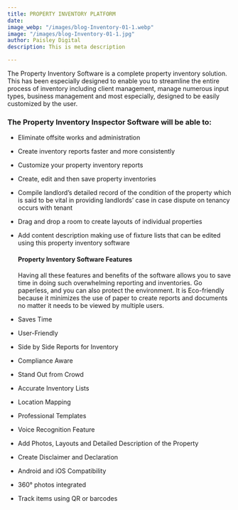 ```yaml
---
title: PROPERTY INVENTORY PLATFORM
date: 
image_webp: "/images/blog-Inventory-01-1.webp"
image: "/images/blog-Inventory-01-1.jpg"
author: Paisley Digital
description: This is meta description

---
```

The Property Inventory Software is a complete property inventory solution. This has been especially designed to enable you to streamline the entire process of inventory including client management, manage numerous input types, business management and most especially, designed to be easily customized by the user.

### **The Property Inventory Inspector Software will be able to:**

* Eliminate offsite works and administration
* Create inventory reports faster and more consistently
* Customize your property inventory reports
* Create, edit and then save property inventories
* Compile landlord’s detailed record of the condition of the property which is said to be vital in providing landlords’ case in case dispute on tenancy occurs with tenant
* Drag and drop a room to create layouts of individual properties
* Add content description making use of fixture lists that can be edited using this property inventory software

  #### **Property Inventory Software Features**

  Having all these features and benefits of the software allows you to save time in doing such overwhelming reporting and inventories. Go paperless, and you can also protect the environment. It is Eco-friendly because it minimizes the use of paper to create reports and documents no matter it needs to be viewed by multiple users.


* Saves Time
* User-Friendly
* Side by Side Reports for Inventory
* Compliance Aware
* Stand Out from Crowd
* Accurate Inventory Lists
* Location Mapping
* Professional Templates
* Voice Recognition Feature
* Add Photos, Layouts and Detailed Description of the Property
* Create Disclaimer and Declaration
* Android and iOS Compatibility
* 360° photos integrated
* Track items using QR or barcodes